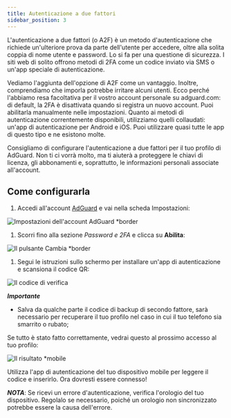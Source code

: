 ```yaml
---
title: Autenticazione a due fattori
sidebar_position: 3
---
```


L'autenticazione a due fattori (o A2F) è un metodo d'autenticazione che richiede un'ulteriore prova da parte dell'utente per accedere, oltre alla solita coppia di nome utente e password. Lo si fa per una questione di sicurezza. I siti web di solito offrono metodi di 2FA come un codice inviato via SMS o un'app speciale di autenticazione.

Vediamo l'aggiunta dell'opzione di A2F come un vantaggio. Inoltre, comprendiamo che imporla potrebbe irritare alcuni utenti. Ecco perché l'abbiamo resa facoltativa per il vostro account personale su adguard.com: di default, la 2FA è disattivata quando si registra un nuovo account. Puoi abilitarla manualmente nelle impostazioni. Quanto ai metodi di autenticazione correntemente disponibili, utilizziamo quelli collaudati: un'app di autenticazione per Android e iOS. Puoi utilizzare quasi tutte le app di questo tipo e ne esistono molte.

Consigliamo di configurare l'autenticazione a due fattori per il tuo profilo di AdGuard. Non ti ci vorrà molto, ma ti aiuterà a proteggere le chiavi di licenza, gli abbonamenti e, soprattutto, le informazioni personali associate all'account.

## Come configurarla

1. Accedi all'account [AdGuard](https://auth.adguard.com/login.html) e vai nella scheda Impostazioni:

![Impostazioni dell'account AdGuard *border](https://cdn.adtidy.org/content/kb/ad_blocker/general/account_settings.png)

1. Scorri fino alla sezione *Password e 2FA* e clicca su **Abilita**:

![Il pulsante Cambia *border](https://cdn.adtidy.org/content/kb/ad_blocker/general/2fa_new.png)

1. Segui le istruzioni sullo schermo per installare un'app di autenticazione e scansiona il codice QR:

![Il codice di verifica](https://cdn.adtidy.org/content/kb/ad_blocker/general/2fa_enable.png)

***Importante***

- Salva da qualche parte il codice di backup di secondo fattore, sarà necessario per recuperare il tuo profilo nel caso in cui il tuo telefono sia smarrito o rubato;

Se tutto è stato fatto correttamente, vedrai questo al prossimo accesso al tuo profilo:

![Il risultato *mobile](https://cdn.adtidy.org/content/kb/ad_blocker/general/2fa_success.png)

Utilizza l'app di autenticazione del tuo dispositivo mobile per leggere il codice e inserirlo. Ora dovresti essere connesso!

***NOTA***: Se ricevi un errore d'autenticazione, verifica l'orologio del tuo dispositivo. Regolalo se necessario, poiché un orologio non sincronizzato potrebbe essere la causa dell'errore.
